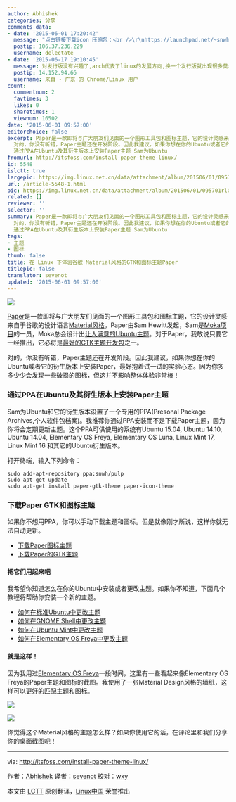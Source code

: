```yaml
---
author: Abhishek
categories: 分享
comments_data:
- date: '2015-06-01 17:20:42'
  message: "点击链接下载icon 压缩包：<br />\r\nhttps://launchpad.net/~snwh/+archive/ubuntu/pulp/+files/paper-icon-theme_1.0-0%7E146%7Eubuntu15.04.1.tar.gz"
  postip: 106.37.236.229
  username: delectate
- date: '2015-06-17 19:10:45'
  message: 对发行版没有兴趣了,arch代表了linux的发展方向,换一个发行版就出现很多莫名其妙的兼容性问题等等,浪费人的精力
  postip: 14.152.94.66
  username: 来自 - 广东 的 Chrome/Linux 用户
count:
  commentnum: 2
  favtimes: 3
  likes: 0
  sharetimes: 1
  viewnum: 16502
date: '2015-06-01 09:57:00'
editorchoice: false
excerpt: Paper是一款即将与广大朋友们见面的一个图形工具包和图标主题，它的设计灵感来自于谷歌的设计语言Material风格。Paper由Sam Hewitt发起，Sam是Moka项目的一员，Moka总会设计出让人满意的Ubuntu主题。对于Paper，我敢说只要它一经推出，它必将是最好的GTK主题开发包之一。
  对的，你没有听错，Paper主题还在开发阶段。因此我建议，如果你想在你的Ubuntu或者它的衍生版本上安装Paper，最好抱着试一试的实验心态。因为你多多少少会发现一些破损的图标，但这并不影响整体体验非常棒！
  通过PPA在Ubuntu及其衍生版本上安装Paper主题 Sam为Ubuntu
fromurl: http://itsfoss.com/install-paper-theme-linux/
id: 5548
islctt: true
largepic: https://img.linux.net.cn/data/attachment/album/201506/01/095701rl0lglpz4qznxzzp.jpg
url: /article-5548-1.html
pic: https://img.linux.net.cn/data/attachment/album/201506/01/095701rl0lglpz4qznxzzp.jpg.thumb.jpg
related: []
reviewer: ''
selector: ''
summary: Paper是一款即将与广大朋友们见面的一个图形工具包和图标主题，它的设计灵感来自于谷歌的设计语言Material风格。Paper由Sam Hewitt发起，Sam是Moka项目的一员，Moka总会设计出让人满意的Ubuntu主题。对于Paper，我敢说只要它一经推出，它必将是最好的GTK主题开发包之一。
  对的，你没有听错，Paper主题还在开发阶段。因此我建议，如果你想在你的Ubuntu或者它的衍生版本上安装Paper，最好抱着试一试的实验心态。因为你多多少少会发现一些破损的图标，但这并不影响整体体验非常棒！
  通过PPA在Ubuntu及其衍生版本上安装Paper主题 Sam为Ubuntu
tags:
- 主题
- 图标
thumb: false
title: 在 Linux 下体验谷歌 Material风格的GTK和图标主题Paper
titlepic: false
translator: sevenot
updated: '2015-06-01 09:57:00'
---
```


![](/data/attachment/album/201506/01/095701rl0lglpz4qznxzzp.jpg)


[Paper](http://snwh.org/paper/)是一款即将与广大朋友们见面的一个图形工具包和图标主题，它的设计灵感来自于谷歌的设计语言[Material风格](http://www.google.fr/design/spec/material-design/introduction.html)。Paper由Sam Hewitt发起，Sam是[Moka项目](http://mokaproject.com/moka-icon-theme/)的一员，Moka总会设计出[让人满意的Ubuntu主题](http://itsfoss.com/best-icon-themes-ubuntu-1404/)。对于Paper，我敢说只要它一经推出，它必将是[最好的GTK主题开发包](http://itsfoss.com/gnome-shell-themes-ubuntu-1404/)之一。


对的，你没有听错，Paper主题还在开发阶段。因此我建议，如果你想在你的Ubuntu或者它的衍生版本上安装Paper，最好抱着试一试的实验心态。因为你多多少少会发现一些破损的图标，但这并不影响整体体验非常棒！


### 通过PPA在Ubuntu及其衍生版本上安装Paper主题


Sam为Ubuntu和它的衍生版本设置了一个专用的PPA(Presonal Package Archives,个人软件包档案)。我推荐你通过PPA安装而不是下载Paper主题，因为你将会定期更新主题。这个PPA可供使用的系统有Ubuntu 15.04, Ubuntu 14.10, Ubuntu 14.04, Elementary OS Freya, Elementary OS Luna, Linux Mint 17, Linux Mint 16 和其它的Ubuntu衍生版本。


打开终端，输入下列命令：



```
sudo add-apt-repository ppa:snwh/pulp
sudo apt-get update
sudo apt-get install paper-gtk-theme paper-icon-theme

```

### 下载Paper GTK和图标主题


如果你不想用PPA，你可以手动下载主题和图标。但是就像刚才所说，这样你就无法自动更新。


* [下载Paper图标主题](https://github.com/snwh/paper-icon-theme)
* [下载Paper的GTK主题](https://github.com/snwh/paper-gtk-theme)


#### 把它们用起来吧


我希望你知道怎么在你的Ubuntu中安装或者更改主题。如果你不知道，下面几个教程将帮助你安装一个新的主题。


* [如何在标准Ubuntu中更改主题](http://itsfoss.com/how-to-install-themes-in-ubuntu-13-10/)
* [如何在GNOME Shell中更改主题](http://itsfoss.com/install-switch-themes-gnome-shell/)
* [如何在Ubuntu Mint中更改主题](http://itsfoss.com/install-icon-linux-mint/)
* [如何在Elementary OS Freya中更改主题](http://itsfoss.com/install-themes-icons-elementary-os-freya/)


#### 就是这样！


因为我用过[Elementary OS Freya](http://itsfoss.com/tag/elementary-os-freya/)一段时间，这里有一些看起来像Elementary OS Freya的Paper主题和图标的截图。我使用了一张Material Design风格的墙纸，这样可以更好的匹配主题和图标。


![](/data/attachment/album/201506/01/095701qg8r2g7xugb7g5lg.jpg)


![](/data/attachment/album/201506/01/095701z7iz8th00ahww0a0.jpg)


你觉得这个Material风格的主题怎么样？如果你使用它的话，在评论里和我们分享你的桌面截图吧！




---


via: <http://itsfoss.com/install-paper-theme-linux/>


作者：[Abhishek](http://itsfoss.com/author/abhishek/) 译者：[sevenot](https://github.com/sevenot) 校对：[wxy](https://github.com/wxy)


本文由 [LCTT](https://github.com/LCTT/TranslateProject) 原创翻译，[Linux中国](http://linux.cn/) 荣誉推出